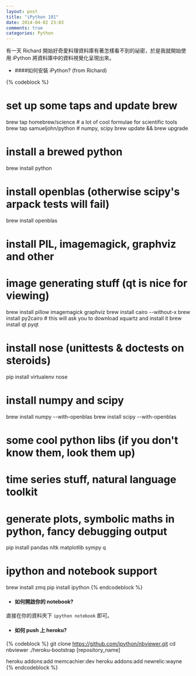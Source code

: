 ```yaml
---
layout: post
title: "iPython 101"
date: 2014-04-02 23:03
comments: true
categories: Python
---
```


有一天 Richard 開始好奇愛料理資料庫有著怎樣看不到的祕密，於是我就開始使用 iPython 將資料庫中的資料視覺化呈現出來。

<!--more-->

* ####如何安裝 iPython? (from Richard)

{% codeblock %}
# set up some taps and update brew
brew tap homebrew/science # a lot of cool formulae for scientific tools
brew tap samueljohn/python # numpy, scipy
brew update && brew upgrade

# install a brewed python
brew install python

# install openblas (otherwise scipy's arpack tests will fail)
brew install openblas

# install PIL, imagemagick, graphviz and other
# image generating stuff (qt is nice for viewing)
brew install pillow imagemagick graphviz
brew install cairo --without-x
brew install py2cairo # this will ask you to download xquartz and install it
brew install qt pyqt

# install nose (unittests & doctests on steroids)
pip install virtualenv nose

# install numpy and scipy
brew install numpy --with-openblas
brew install scipy --with-openblas

# some cool python libs (if you don't know them, look them up)
# time series stuff, natural language toolkit
# generate plots, symbolic maths in python, fancy debugging output
pip install pandas nltk matplotlib sympy q

# ipython and notebook support
brew install zmq
pip install ipython
{% endcodeblock %}

* #### 如何開啟你的 notebook?
直接在你的資料夾下 `ipython notebook` 即可。

* #### 如何 push 上 heroku?
{% codeblock %}
git clone https://github.com/ipython/nbviewer.git
cd nbviewer
./heroku-bootstrap [repository_name]

heroku addons:add memcachier:dev
heroku addons:add newrelic:wayne
{% endcodeblock %}
